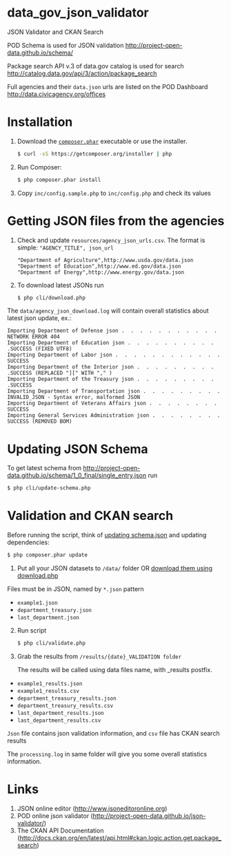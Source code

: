 data_gov_json_validator
=======================

JSON Validator and CKAN Search

POD Schema is used for JSON validation http://project-open-data.github.io/schema/

Package search API v.3 of data.gov catalog is used for search http://catalog.data.gov/api/3/action/package_search

Full agencies and their `data.json` urls are listed on the POD Dashboard http://data.civicagency.org/offices

Installation
===

1. Download the [`composer.phar`](https://getcomposer.org/composer.phar) executable or use the installer.
    ``` sh
    $ curl -sS https://getcomposer.org/installer | php
    ```

2. Run Composer:
    ``` sh
    $ php composer.phar install
    ```

3. Copy `inc/config.sample.php` to `inc/config.php` and check its values

Getting JSON files from the agencies
===

1. Check and update `resources/agency_json_urls.csv`. The format is simple: `"AGENCY_TITLE", json_url`
    ```
    "Department of Agriculture",http://www.usda.gov/data.json
    "Department of Education",http://www.ed.gov/data.json
    "Department of Energy",http://www.energy.gov/data.json
    ```

2. To download latest JSONs run
    ``` sh
    $ php cli/download.php
    ```


The `data/agency_json_download.log` will contain overall statistics about latest json update, ex.:
```
Importing Department of Defense json .  .  .  .  .  .  .  .  .  .  .  NETWORK ERROR 404
Importing Department of Education json .  .  .  .  .  .  .  .  .  .  .SUCCESS (FIXED UTF8)
Importing Department of Labor json .  .  .  .  .  .  .  .  .  .  .  . SUCCESS
Importing Department of the Interior json .  .  .  .  .  .  .  .  .  .SUCCESS (REPLACED "][" WITH "," )
Importing Department of the Treasury json .  .  .  .  .  .  .  .  .  .SUCCESS
Importing Department of Transportation json .  .  .  .  .  .  .  .  . INVALID_JSON - Syntax error, malformed JSON
Importing Department of Veterans Affairs json .  .  .  .  .  .  .  .  SUCCESS
Importing General Services Administration json .  .  .  .  .  .  .  . SUCCESS (REMOVED BOM)
```

Updating JSON Schema
===
To get latest schema from
http://project-open-data.github.io/schema/1_0_final/single_entry.json run
``` sh
$ php cli/update-schema.php
```

Validation and CKAN search
===

Before running the script, think of [updating schema.json](#updating-json-schema) and updating dependencies:
``` sh
$ php composer.phar update
```

1. Put all your JSON datasets to `/data/` folder OR [download them using download.php](#getting-json-files-from-the-agencies)

  Files must be in JSON, named by `*.json` pattern
  * `example1.json`
  * `department_treasury.json`
  * `last_department.json`


2. Run script
    ``` sh
    $ php cli/validate.php
    ```

3. Grab the results from `/results/{date}_VALIDATION folder`

   The results will be called using data files name, with _results postfix.
  * `example1_results.json`
  * `example1_results.csv`
  * `department_treasury_results.json`
  * `department_treasury_results.csv`
  * `last_department_results.json`
  * `last_department_results.csv`

  `Json` file contains json validation information, and `csv` file has CKAN search results

  The `processing.log` in same folder will give you some overall statistics information.


Links
===
1. JSON online editor (http://www.jsoneditoronline.org)
2. POD online json validator (http://project-open-data.github.io/json-validator/)
3. The CKAN API Documentation (http://docs.ckan.org/en/latest/api.html#ckan.logic.action.get.package_search)
